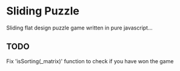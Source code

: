 # Sliding Puzzle

Sliding flat design puzzle game written in pure javascript...


## TODO

Fix 'isSorting(_matrix)' function to check if you have won the game 
